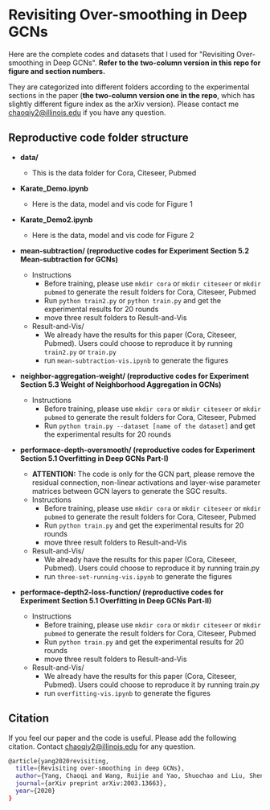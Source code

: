 # Revisiting Over-smoothing in Deep GCNs
Here are the complete codes and datasets that I used for "Revisiting Over-smoothing in Deep GCNs". **Refer to the two-column version in this repo for figure and section numbers.**

They are categorized into different folders according to the experimental sections in the paper (**the two-column version one in the repo**, which has slightly different figure index as the arXiv version). Please contact 
 me <chaoqiy2@illinois.edu> if you have any question.

## Reproductive code folder structure
- **data/**
    - This is the data folder for Cora, Citeseer, Pubmed

- **Karate_Demo.ipynb**
    - Here is the data, model and vis code for Figure 1

- **Karate_Demo2.ipynb**
    - Here is the data, model and vis code for Figure 2

- **mean-subtraction/ (reproductive codes for Experiment Section 5.2 Mean-subtraction for GCNs)**
    - Instructions
        - Before training, please use ```mkdir cora``` or ```mkdir citeseer``` or ```mkdir pubmed``` to generate the result folders for Cora, Citeseer, Pubmed
        - Run ```python train2.py``` or ```python train.py``` and get the experimental results for 20 rounds
        - move three result folders to Result-and-Vis
    - Result-and-Vis/
        - We already have the results for this paper (Cora, Citeseer, Pubmed). Users could choose to reproduce it by running ```train2.py``` or ```train.py```
        - run ```mean-subtraction-vis.ipynb``` to generate the figures

- **neighbor-aggregation-weight/ (reproductive codes for Experiment Section 5.3 Weight of Neighborhood Aggregation in GCNs)**
    - Instructions
        - Before training, please use ```mkdir cora``` or ```mkdir citeseer``` or ```mkdir pubmed``` to generate the result folders for Cora, Citeseer, Pubmed
        - Run ```python train.py --dataset [name of the dataset]``` and get the experimental results for 20 rounds

- **performace-depth-oversmooth/ (reproductive codes for Experiment Section 5.1 Overfitting in Deep GCNs Part-I)**
    - **ATTENTION:** The code is only for the GCN part, please remove the residual connection, non-linear activations and layer-wise parameter matrices between GCN layers to generate the SGC results. 
    - Instructions
        - Before training, please use ```mkdir cora``` or ```mkdir citeseer``` or ```mkdir pubmed``` to generate the result folders for Cora, Citeseer, Pubmed        
    	- Run ```python train.py``` and get the experimental results for 20 rounds
        - move three result folders to Result-and-Vis
    - Result-and-Vis/
        - We already have the results for this paper (Cora, Citeseer, Pubmed). Users could choose to reproduce it by running train.py
        - run ```three-set-running-vis.ipynb``` to generate the figures

- **performace-depth2-loss-function/ (reproductive codes for Experiment Section 5.1 Overfitting in Deep GCNs Part-II)**
    - Instructions
        - Before training, please use ```mkdir cora``` or ```mkdir citeseer``` or ```mkdir pubmed``` to generate the result folders for Cora, Citeseer, Pubmed  
        - Run ```python train.py``` and get the experimental results for 20 rounds
        - move three result folders to Result-and-Vis
    - Result-and-Vis/
        - We already have the results for this paper (Cora, Citeseer, Pubmed). Users could choose to reproduce it by running train.py
        - run ```overfitting-vis.ipynb``` to generate the figures

## Citation
If you feel our paper and the code is useful. Please add the following citation. Contact <chaoqiy2@illinois.edu> for any question.
```bash
@article{yang2020revisiting,
  title={Revisiting over-smoothing in deep GCNs},
  author={Yang, Chaoqi and Wang, Ruijie and Yao, Shuochao and Liu, Shengzhong and Abdelzaher, Tarek},
  journal={arXiv preprint arXiv:2003.13663},
  year={2020}
}
```



